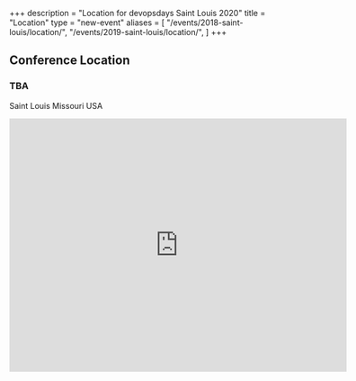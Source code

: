 +++
description = "Location for devopsdays Saint Louis 2020"
title = "Location"
type = "new-event"
aliases = [
        "/events/2018-saint-louis/location/",
        "/events/2019-saint-louis/location/",
]
+++
## Conference Location

<h3>TBA</a></h3>
<p>Saint Louis Missouri USA</p>

<div>
    <iframe src="https://www.google.com/maps/embed?pb=!1m18!1m12!1m3!1d99705.96906801805!2d-90.31350160640854!3d38.65321362941355!2m3!1f0!2f0!3f0!3m2!1i1024!2i768!4f13.1!3m3!1m2!1s0x87d8b4a9faed8ef9%3A0xbe39eaca22bbe05b!2sSt.+Louis%2C+MO!5e0!3m2!1sen!2sus!4v1481728146581" width="600" height="450" frameborder="0" style="border:0" allowfullscreen></iframe>
</div>